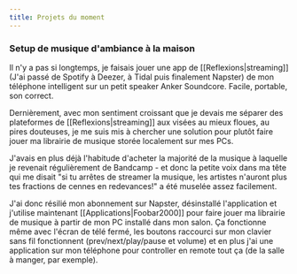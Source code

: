 ```yaml
---
title: Projets du moment
---
```

### Setup de musique d'ambiance à la maison
Il n'y a pas si longtemps, je faisais jouer une app de [[Reflexions|streaming]] (J'ai passé de Spotify à Deezer, à Tidal puis finalement Napster) de mon téléphone intelligent sur un petit speaker Anker Soundcore. Facile, portable, son correct.

Dernièrement, avec mon sentiment croissant que je devais me séparer des plateformes de [[Reflexions|streaming]] aux visées au mieux floues, au pires douteuses, je me suis mis à chercher une solution pour plutôt faire jouer ma librairie de musique storée localement sur mes PCs. 

J'avais en plus déjà l'habitude d'acheter la majorité de la musique à laquelle je revenait régulièrement de Bandcamp - et donc la petite voix dans ma tête qui me disait "si tu arrêtes de streamer la musique, les artistes n'auront plus tes fractions de cennes en redevances!" a été muselée assez facilement.

J'ai donc résilié mon abonnement sur Napster, désinstallé l'application et j'utilise maintenant [[Applications|Foobar2000]] pour faire jouer ma librairie de musique à partir de mon PC installé dans mon salon. Ça fonctionne même avec l'écran de télé fermé, les boutons raccourci sur mon clavier sans fil fonctionnent (prev/next/play/pause et volume) et en plus j'ai une application sur mon téléphone pour controller en remote tout ça (de la salle à manger, par exemple).